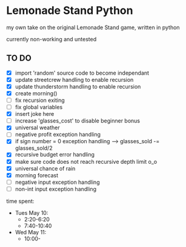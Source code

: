 # Lemonade Stand Python
my own take on the original Lemonade Stand game, written in python

currently non-working and untested

## TO DO
- [x] import 'random' source code to become independant
- [x] update streetcrew handling to enable recursion
- [x] update thunderstorm handling to enable recursion
- [x] create morning()
- [ ] fix recursion exiting
- [ ] fix global variables
- [x] insert joke here
- [ ] increase 'glasses_cost' to disable beginner bonus
- [x] universal weather
- [ ] negative profit exception handling
- [x] if sign number = 0 exception handling --> glasses_sold -= glasses_sold/2
- [x] recursive budget error handling
- [x] make sure code does not reach recursive depth limit o_o
- [x] universal chance of rain
- [x] morning forecast
- [ ] negative input exception handling
- [ ] non-int input exception handling

time spent:
- Tues May 10:
  - 2:20-6:20
  - 7:40-10:40
- Wed May 11:
  - 10:00-
